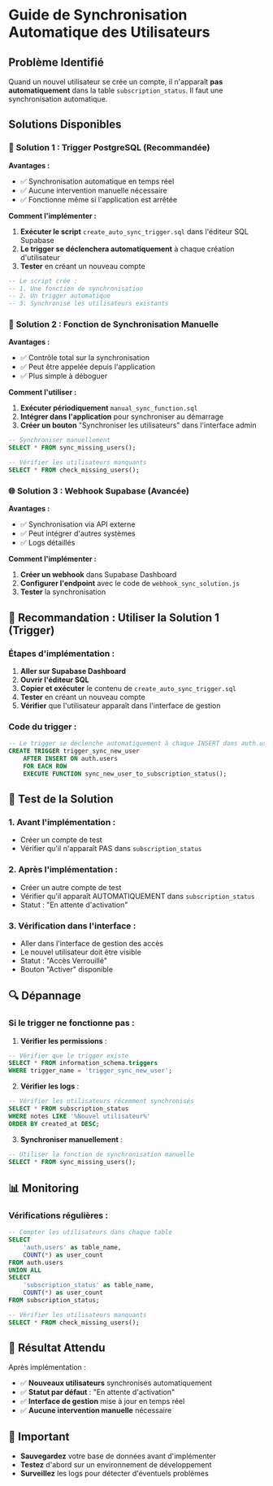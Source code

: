 # Guide de Synchronisation Automatique des Utilisateurs

## Problème Identifié

Quand un nouvel utilisateur se crée un compte, il n'apparaît **pas automatiquement** dans la table `subscription_status`. Il faut une synchronisation automatique.

## Solutions Disponibles

### 🚀 **Solution 1 : Trigger PostgreSQL (Recommandée)**

**Avantages :**
- ✅ Synchronisation automatique en temps réel
- ✅ Aucune intervention manuelle nécessaire
- ✅ Fonctionne même si l'application est arrêtée

**Comment l'implémenter :**

1. **Exécuter le script** `create_auto_sync_trigger.sql` dans l'éditeur SQL Supabase
2. **Le trigger se déclenchera automatiquement** à chaque création d'utilisateur
3. **Tester** en créant un nouveau compte

```sql
-- Le script crée :
-- 1. Une fonction de synchronisation
-- 2. Un trigger automatique
-- 3. Synchronise les utilisateurs existants
```

### 🔧 **Solution 2 : Fonction de Synchronisation Manuelle**

**Avantages :**
- ✅ Contrôle total sur la synchronisation
- ✅ Peut être appelée depuis l'application
- ✅ Plus simple à déboguer

**Comment l'utiliser :**

1. **Exécuter périodiquement** `manual_sync_function.sql`
2. **Intégrer dans l'application** pour synchroniser au démarrage
3. **Créer un bouton** "Synchroniser les utilisateurs" dans l'interface admin

```sql
-- Synchroniser manuellement
SELECT * FROM sync_missing_users();

-- Vérifier les utilisateurs manquants
SELECT * FROM check_missing_users();
```

### 🌐 **Solution 3 : Webhook Supabase (Avancée)**

**Avantages :**
- ✅ Synchronisation via API externe
- ✅ Peut intégrer d'autres systèmes
- ✅ Logs détaillés

**Comment l'implémenter :**

1. **Créer un webhook** dans Supabase Dashboard
2. **Configurer l'endpoint** avec le code de `webhook_sync_solution.js`
3. **Tester** la synchronisation

## 🎯 **Recommandation : Utiliser la Solution 1 (Trigger)**

### Étapes d'implémentation :

1. **Aller sur Supabase Dashboard**
2. **Ouvrir l'éditeur SQL**
3. **Copier et exécuter** le contenu de `create_auto_sync_trigger.sql`
4. **Tester** en créant un nouveau compte
5. **Vérifier** que l'utilisateur apparaît dans l'interface de gestion

### Code du trigger :

```sql
-- Le trigger se déclenche automatiquement à chaque INSERT dans auth.users
CREATE TRIGGER trigger_sync_new_user
    AFTER INSERT ON auth.users
    FOR EACH ROW
    EXECUTE FUNCTION sync_new_user_to_subscription_status();
```

## 🧪 **Test de la Solution**

### 1. **Avant l'implémentation :**
- Créer un compte de test
- Vérifier qu'il n'apparaît PAS dans `subscription_status`

### 2. **Après l'implémentation :**
- Créer un autre compte de test
- Vérifier qu'il apparaît AUTOMATIQUEMENT dans `subscription_status`
- Statut : "En attente d'activation"

### 3. **Vérification dans l'interface :**
- Aller dans l'interface de gestion des accès
- Le nouvel utilisateur doit être visible
- Statut : "Accès Verrouillé"
- Bouton "Activer" disponible

## 🔍 **Dépannage**

### Si le trigger ne fonctionne pas :

1. **Vérifier les permissions** :
```sql
-- Vérifier que le trigger existe
SELECT * FROM information_schema.triggers 
WHERE trigger_name = 'trigger_sync_new_user';
```

2. **Vérifier les logs** :
```sql
-- Vérifier les utilisateurs récemment synchronisés
SELECT * FROM subscription_status 
WHERE notes LIKE '%Nouvel utilisateur%'
ORDER BY created_at DESC;
```

3. **Synchroniser manuellement** :
```sql
-- Utiliser la fonction de synchronisation manuelle
SELECT * FROM sync_missing_users();
```

## 📊 **Monitoring**

### Vérifications régulières :

```sql
-- Compter les utilisateurs dans chaque table
SELECT 
    'auth.users' as table_name,
    COUNT(*) as user_count
FROM auth.users
UNION ALL
SELECT 
    'subscription_status' as table_name,
    COUNT(*) as user_count
FROM subscription_status;

-- Vérifier les utilisateurs manquants
SELECT * FROM check_missing_users();
```

## 🎉 **Résultat Attendu**

Après implémentation :

- ✅ **Nouveaux utilisateurs** synchronisés automatiquement
- ✅ **Statut par défaut** : "En attente d'activation"
- ✅ **Interface de gestion** mise à jour en temps réel
- ✅ **Aucune intervention manuelle** nécessaire

## 🚨 **Important**

- **Sauvegardez** votre base de données avant d'implémenter
- **Testez** d'abord sur un environnement de développement
- **Surveillez** les logs pour détecter d'éventuels problèmes












